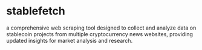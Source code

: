 # stablefetch
a comprehensive web scraping tool designed to collect and analyze data on stablecoin projects from multiple cryptocurrency news websites, providing updated insights for market analysis and research.
